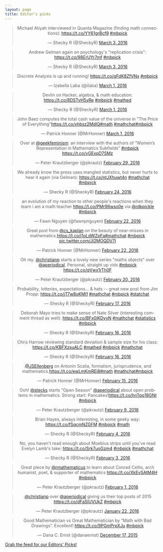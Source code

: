 ```yaml
---
layout: page
title: Editor's picks
---
```


<blockquote class="twitter-tweet" align="center" data-width="500"><p lang="en" dir="ltr">Michael Atiyah interviewed in Quanta Magazine (finding math connections): <a href="https://t.co/YY61grBcf9">https://t.co/YY61grBcf9</a> <a href="https://twitter.com/hashtag/mbpick?src=hash">#mbpick</a></p>&mdash; Shecky R (@SheckyR) <a href="https://twitter.com/SheckyR/status/705533047047847936">March 3, 2016</a></blockquote>
<script async src="//platform.twitter.com/widgets.js" charset="utf-8"></script>
<blockquote class="twitter-tweet" align="center" data-width="500"><p lang="en" dir="ltr">Andrew Gelman again on psychology&#39;s &quot;replication crisis&quot;: <a href="https://t.co/98ErUYr7mf">https://t.co/98ErUYr7mf</a> <a href="https://twitter.com/hashtag/mbpick?src=hash">#mbpick</a></p>&mdash; Shecky R (@SheckyR) <a href="https://twitter.com/SheckyR/status/705513251421945858">March 3, 2016</a></blockquote>
<script async src="//platform.twitter.com/widgets.js" charset="utf-8"></script>
<blockquote class="twitter-tweet" align="center" data-width="500"><p lang="en" dir="ltr">Discrete Analysis is up and running! <a href="https://t.co/gFdK8ZfVNx">https://t.co/gFdK8ZfVNx</a> <a href="https://twitter.com/hashtag/mbpick?src=hash">#mbpick</a></p>&mdash; Izabella Laba (@ilaba) <a href="https://twitter.com/ilaba/status/704693670881075202">March 1, 2016</a></blockquote>
<script async src="//platform.twitter.com/widgets.js" charset="utf-8"></script>
<blockquote class="twitter-tweet" align="center" data-width="500"><p lang="en" dir="ltr">Devlin on Hacker, algebra, &amp; math education: <a href="https://t.co/8DSTvH5yRe">https://t.co/8DSTvH5yRe</a> <a href="https://twitter.com/hashtag/mbpick?src=hash">#mbpick</a> <a href="https://twitter.com/hashtag/mathed?src=hash">#mathed</a></p>&mdash; Shecky R (@SheckyR) <a href="https://twitter.com/SheckyR/status/704498070508183554">March 1, 2016</a></blockquote>
<script async src="//platform.twitter.com/widgets.js" charset="utf-8"></script>
<blockquote class="twitter-tweet" align="center" data-width="500"><p lang="en" dir="ltr">John Baez computes the total cash value of the universe in &quot;The Price of Everything&quot;<a href="https://t.co/xhbsz2MdlQ">https://t.co/xhbsz2MdlQ</a><a href="https://twitter.com/hashtag/math?src=hash">#math</a> <a href="https://twitter.com/hashtag/mathchat?src=hash">#mathchat</a><a href="https://twitter.com/hashtag/mbpick?src=hash">#mbpick</a></p>&mdash; Patrick Honner (@MrHonner) <a href="https://twitter.com/MrHonner/status/704466076885753856">March 1, 2016</a></blockquote>
<script async src="//platform.twitter.com/widgets.js" charset="utf-8"></script>
<blockquote class="twitter-tweet" align="center" data-width="500"><p lang="en" dir="ltr">Over at <a href="https://twitter.com/geekfeminism">@geekfeminism</a>: an interview with the authors of “Women’s Representation in Mathematics Subfields” <a href="https://twitter.com/hashtag/mbpick?src=hash">#mbpick</a> <a href="https://t.co/vGExpD7SMz">https://t.co/vGExpD7SMz</a></p>&mdash; Peter Krautzberger (@pkrautz) <a href="https://twitter.com/pkrautz/status/704400131295223808">February 29, 2016</a></blockquote>
<script async src="//platform.twitter.com/widgets.js" charset="utf-8"></script>
<blockquote class="twitter-tweet" align="center" data-width="500"><p lang="en" dir="ltr">We already know the press uses mangled statistics, but never hurts to hear it again (via Gelman): <a href="https://t.co/ntJXhuwt4n">https://t.co/ntJXhuwt4n</a> <a href="https://twitter.com/hashtag/mathchat?src=hash">#mathchat</a> <a href="https://twitter.com/hashtag/mbpick?src=hash">#mbpick</a></p>&mdash; Shecky R (@SheckyR) <a href="https://twitter.com/SheckyR/status/702502537212116994">February 24, 2016</a></blockquote>
<script async src="//platform.twitter.com/widgets.js" charset="utf-8"></script>
<blockquote class="twitter-tweet" align="center" data-width="500"><p lang="en" dir="ltr">an evolution of my reaction to other people&#39;s reactions when they learn i am a math teacher <a href="https://t.co/PMr98wso0e">https://t.co/PMr98wso0e</a> via <a href="https://twitter.com/rdkpickle">@rdkpickle</a> <a href="https://twitter.com/hashtag/mbpick?src=hash">#mbpick</a></p>&mdash; Fawn Nguyen (@fawnpnguyen) <a href="https://twitter.com/fawnpnguyen/status/701679347522875392">February 22, 2016</a></blockquote>
<script async src="//platform.twitter.com/widgets.js" charset="utf-8"></script>
<blockquote class="twitter-tweet" align="center" data-width="500"><p lang="en" dir="ltr">Great post from <a href="https://twitter.com/cs_kaplan">@cs_kaplan</a> on the beauty of near-misses in mathematics.<a href="https://t.co/j1oLdWZpFa">https://t.co/j1oLdWZpFa</a><a href="https://twitter.com/hashtag/mathchat?src=hash">#mathchat</a> <a href="https://twitter.com/hashtag/mbpick?src=hash">#mbpick</a> <a href="https://t.co/JI2MOQDV7l">pic.twitter.com/JI2MOQDV7l</a></p>&mdash; Patrick Honner (@MrHonner) <a href="https://twitter.com/MrHonner/status/701565101179064320">February 22, 2016</a></blockquote>
<script async src="//platform.twitter.com/widgets.js" charset="utf-8"></script>
<blockquote class="twitter-tweet" align="center" data-width="500"><p lang="en" dir="ltr">Oh my. <a href="https://twitter.com/christianp">@christianp</a> starts a lovely new series &quot;maths objects&quot; over <a href="https://twitter.com/aperiodical">@aperiodical</a>. Personal, straight up vids <a href="https://twitter.com/hashtag/mbpick?src=hash">#mbpick</a>  <a href="https://t.co/qVwx1rTh0F">https://t.co/qVwx1rTh0F</a></p>&mdash; Peter Krautzberger (@pkrautz) <a href="https://twitter.com/pkrautz/status/701117579423830016">February 20, 2016</a></blockquote>
<script async src="//platform.twitter.com/widgets.js" charset="utf-8"></script>
<blockquote class="twitter-tweet" align="center" data-width="500"><p lang="en" dir="ltr">Probability, lotteries, expectations... &amp; hats -- great new post from Jim Propp: <a href="https://t.co/jT7w8oKMl1">https://t.co/jT7w8oKMl1</a> <a href="https://twitter.com/hashtag/mathchat?src=hash">#mathchat</a> <a href="https://twitter.com/hashtag/mbpick?src=hash">#mbpick</a> <a href="https://twitter.com/hashtag/statchat?src=hash">#statchat</a></p>&mdash; Shecky R (@SheckyR) <a href="https://twitter.com/SheckyR/status/699928822242791424">February 17, 2016</a></blockquote>
<script async src="//platform.twitter.com/widgets.js" charset="utf-8"></script>
<blockquote class="twitter-tweet" align="center" data-width="500"><p lang="en" dir="ltr">Deborah Mayo tries to make sense of Nate Silver (interesting comment thread as well): <a href="https://t.co/BFx0jKDyyN">https://t.co/BFx0jKDyyN</a> <a href="https://twitter.com/hashtag/mathchat?src=hash">#mathchat</a> <a href="https://twitter.com/hashtag/statistics?src=hash">#statistics</a> <a href="https://twitter.com/hashtag/mbpick?src=hash">#mbpick</a></p>&mdash; Shecky R (@SheckyR) <a href="https://twitter.com/SheckyR/status/699579077976596480">February 16, 2016</a></blockquote>
<script async src="//platform.twitter.com/widgets.js" charset="utf-8"></script>
<blockquote class="twitter-tweet" align="center" data-width="500"><p lang="en" dir="ltr">Chris Harrow reviewing standard deviation &amp; sample size for his class: <a href="https://t.co/KBFXzsuALC">https://t.co/KBFXzsuALC</a> <a href="https://twitter.com/hashtag/mathed?src=hash">#mathed</a> <a href="https://twitter.com/hashtag/mbpick?src=hash">#mbpick</a> <a href="https://twitter.com/hashtag/mathchat?src=hash">#mathchat</a></p>&mdash; Shecky R (@SheckyR) <a href="https://twitter.com/SheckyR/status/699571497858416640">February 16, 2016</a></blockquote>
<script async src="//platform.twitter.com/widgets.js" charset="utf-8"></script>
<blockquote class="twitter-tweet" align="center" data-width="500"><p lang="en" dir="ltr">.<a href="https://twitter.com/JSEllenberg">@JSEllenberg</a> on Antonin Scalia, formalism, jurisprudence, and mathematics.<a href="https://t.co/ewLmKmREi8">https://t.co/ewLmKmREi8</a><a href="https://twitter.com/hashtag/math?src=hash">#math</a> <a href="https://twitter.com/hashtag/mathchat?src=hash">#mathchat</a><a href="https://twitter.com/hashtag/mbpick?src=hash">#mbpick</a></p>&mdash; Patrick Honner (@MrHonner) <a href="https://twitter.com/MrHonner/status/699238829836931076">February 15, 2016</a></blockquote>
<script async src="//platform.twitter.com/widgets.js" charset="utf-8"></script>
<blockquote class="twitter-tweet" align="center" data-width="500"><p lang="en" dir="ltr">Ooh! <a href="https://twitter.com/stecks">@stecks</a> starts &quot;Open Season&quot; <a href="https://twitter.com/aperiodical">@aperiodical</a> about open problems in mathematics. Strong start: Pancakes!<a href="https://t.co/hnTpq18GNt">https://t.co/hnTpq18GNt</a> <a href="https://twitter.com/hashtag/mbpick?src=hash">#mbpick</a></p>&mdash; Peter Krautzberger (@pkrautz) <a href="https://twitter.com/pkrautz/status/696982225817104385">February 9, 2016</a></blockquote>
<script async src="//platform.twitter.com/widgets.js" charset="utf-8"></script>
<blockquote class="twitter-tweet" align="center" data-width="500"><p lang="en" dir="ltr">Brian Hayes, always interesting, in some geeky way: <a href="https://t.co/fSqcmNZGFM">https://t.co/fSqcmNZGFM</a> <a href="https://twitter.com/hashtag/mbpick?src=hash">#mbpick</a> <a href="https://twitter.com/hashtag/math?src=hash">#math</a></p>&mdash; Shecky R (@SheckyR) <a href="https://twitter.com/SheckyR/status/695325690607042560">February 4, 2016</a></blockquote>
<script async src="//platform.twitter.com/widgets.js" charset="utf-8"></script>
<blockquote class="twitter-tweet" align="center" data-width="500"><p lang="en" dir="ltr">No, you haven&#39;t read enough about Moebius strips until you&#39;ve read Evelyn Lamb&#39;s take: <a href="https://t.co/Srk7uoGzm4">https://t.co/Srk7uoGzm4</a> <a href="https://twitter.com/hashtag/mbpick?src=hash">#mbpick</a> <a href="https://twitter.com/hashtag/mathchat?src=hash">#mathchat</a></p>&mdash; Shecky R (@SheckyR) <a href="https://twitter.com/SheckyR/status/694868844188430336">February 3, 2016</a></blockquote>
<script async src="//platform.twitter.com/widgets.js" charset="utf-8"></script>
<blockquote class="twitter-tweet" align="center" data-width="500"><p lang="en" dir="ltr">Great piece by <a href="https://twitter.com/rmathematicus">@rmathematicus</a> to learn about Conrad Celtis, arch humanist, poet, &amp; supporter of mathematics <a href="https://t.co/XkEvSAtM4H">https://t.co/XkEvSAtM4H</a> <a href="https://twitter.com/hashtag/mbpick?src=hash">#mbpick</a></p>&mdash; Peter Krautzberger (@pkrautz) <a href="https://twitter.com/pkrautz/status/694249435837132800">February 1, 2016</a></blockquote>
<script async src="//platform.twitter.com/widgets.js" charset="utf-8"></script>
<blockquote class="twitter-tweet" align="center" data-width="500"><p lang="en" dir="ltr">.<a href="https://twitter.com/christianp">@christianp</a> over <a href="https://twitter.com/aperiodical">@aperiodical</a> giving us their top posts of 2015 <a href="https://t.co/dFaSIUVUkZ">https://t.co/dFaSIUVUkZ</a> <a href="https://twitter.com/hashtag/mbpick?src=hash">#mbpick</a></p>&mdash; Peter Krautzberger (@pkrautz) <a href="https://twitter.com/pkrautz/status/690582878116298752">January 22, 2016</a></blockquote>
<script async src="//platform.twitter.com/widgets.js" charset="utf-8"></script>
<blockquote class="twitter-tweet" align="center" data-width="500"><p lang="en" dir="ltr">Good Mathematician vs Great Mathematician by “Math with Bad Drawings”. Excellent! <a href="https://t.co/9PGmPrpXJu">https://t.co/9PGmPrpXJu</a> <a href="https://twitter.com/hashtag/mbpick?src=hash">#mbpick</a></p>&mdash; Dana C. Ernst (@danaernst) <a href="https://twitter.com/danaernst/status/677516866043011076">December 17, 2015</a></blockquote>
<script async src="//platform.twitter.com/widgets.js" charset="utf-8"></script>
<p> <a href="editors-picks.xml">Grab the feed for our Editors' Picks!</a></p>
